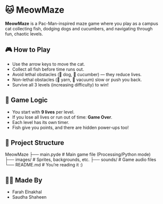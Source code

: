 # 🐱 MeowMaze

**MeowMaze** is a Pac-Man-inspired maze game where you play as a campus cat collecting fish, dodging dogs and cucumbers, and navigating through fun, chaotic levels.

## 🎮 How to Play
- Use the arrow keys to move the cat.
- Collect all fish before time runs out.
- Avoid lethal obstacles (🐶 dog, 🥒 cucumber) — they reduce lives.
- Non-lethal obstacles (🧶 yarn, 🧹 vacuum) slow or push you back.
- Survive all 3 levels (increasing difficulty) to win!

## 🧠 Game Logic
- You start with **9 lives** per level.
- If you lose all lives or run out of time: **Game Over**.
- Each level has its own timer.
- Fish give you points, and there are hidden power-ups too!

## 📁 Project Structure
MeowMaze
├── main.pyde # Main game file (Processing/Python mode)
├── images/ # Sprites, backgrounds, etc.
├── sounds/ # Game audio files
└── README.md # You’re reading it :)

## 👩‍💻 Made By
- Farah Elnakhal  
- Saudha Shaheen
